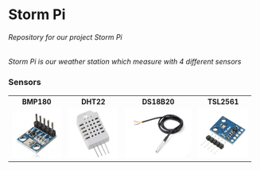 # Storm Pi
<h6>Repository for our project Storm Pi</h6>

<i>Storm Pi is our weather station which measure with 4 different sensors</i>

<h3>Sensors</h3>

<table>
  <tr>
    <th>BMP180</th>
    <th>DHT22</th>
    <th>DS18B20</th>
    <th>TSL2561</th>
  </tr>
  <tr>
    <td><img src="images/bmp180.jpg" height="100px" alt="BMP180"></td>
    <td><img src="images/dht22.jpg" height="100px" alt="DHT22"></td>
    <td><img src="images/ds18b20.jpg" height="100px" alt="DS18B20"></td>
    <td><img src="images/tsl2561.JPG" height="100px" alt="TSL2561"></td>
  </tr>
</table>
